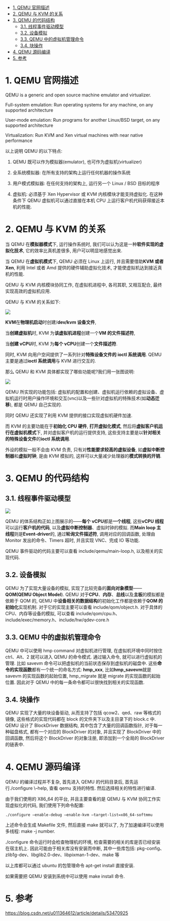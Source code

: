 
<!-- @import "[TOC]" {cmd="toc" depthFrom=1 depthTo=6 orderedList=false} -->

<!-- code_chunk_output -->

- [1. QEMU 官网描述](#1-qemu-官网描述)
- [2. QEMU 与 KVM 的关系](#2-qemu-与-kvm-的关系)
- [3. QEMU 的代码结构](#3-qemu-的代码结构)
  - [3.1. 线程事件驱动模型](#31-线程事件驱动模型)
  - [3.2. 设备模拟](#32-设备模拟)
  - [3.3. QEMU 中的虚拟机管理命令](#33-qemu-中的虚拟机管理命令)
  - [3.4. 块操作](#34-块操作)
- [4. QEMU 源码编译](#4-qemu-源码编译)
- [5. 参考](#5-参考)

<!-- /code_chunk_output -->

# 1. QEMU 官网描述

QEMU is a generic and open source machine emulator and virtualizer.

Full-system emulation: Run operating systems for any machine, on any supported architecture

User-mode emulation: Run programs for another Linux/BSD target, on any supported architecture

Virtualization: Run KVM and Xen virtual machines with near native performance

以上说明 QEMU 的以下特点:

1. QEMU 既可以作为模拟器(emulator), 也可作为虚拟机(virtualizer)

2. 全系统模拟器: 在所有支持的架构上运行任何机器的操作系统

3. 用户模式模拟器: 在任何支持的架构上, 运行另一个 Linux / BSD 目标的程序

4. 虚拟机: 必须基于 Xen Hypervisor 或 KVM 内核模块才能支持虚拟化. 在这种条件下 QEMU 虚拟机可以通过直接在本机 CPU 上运行客户机代码获得接近本机的性能.

# 2. QEMU 与 KVM 的关系

当 QEMU 在**模拟器模式**下, 运行操作系统时, 我们可以认为这是一种**软件实现的虚拟化技术**, 它的效率比真机差很多, 用户可以明显地感觉出来.

当 QEMU 在**虚拟机模式**下, QEMU 必须在 Linux 上运行, 并且需要借助**KVM 或者 Xen**, 利用 Intel 或者 Amd 提供的硬件辅助虚拟化技术, 才能使虚拟机达到接近真机的性能.

QEMU 与 KVM 内核模块协同工作, 在虚拟机进程中, 各司其职, 又相互配合, 最终实现高效的虚拟机应用.

QEMU 与 KVM 的关系如下:

![](./images/2019-06-03-10-02-47.png)

**KVM**在**物理机启动**时创建/**dev/kvm 设备文件**,

当**创建虚拟机**时, KVM 为**该虚拟机进程**创建一个**VM 的文件描述符**,

当**创建 vCPU**时, KVM 为**每个 vCPU**创建一个**文件描述符**.

同时, KVM 向用户空间提供了一系列针对**特殊设备文件的 ioctl 系统调用**. QEMU 主要是通过**ioctl 系统调用**与 KVM 进行交互的.

那么 QEMU 和 KVM 具体都实现了哪些功能呢?我们用一张图说明:

![](./images/2019-06-03-10-18-43.png)

QEMU 所实现的功能包括: 虚拟机的配置和创建、虚拟机运行依赖的虚拟设备、虚拟机运行时用户操作环境和交互(vnc)以及一些针对虚拟机的特殊技术(如**动态迁移**), 都是 QEMU 自己实现的.

同时 QEMU 还实现了利用 KVM 提供的接口实现虚拟机硬件加速.

而 KVM 的主要功能在于**初始化 CPU 硬件**, **打开虚拟化模式**, 然后将**虚拟客户机运行在虚拟机模式**下, 并对虚拟客户机的运行提供支持, 这些支持主要是以**针对相关的特殊设备文件**的**ioctl 系统调用**.

外设的模拟一般不会由 KVM 负责, 只有对**性能要求较高的虚拟设备**, 如**虚拟中断控制器**和**虚拟时钟**, 是由 KVM 模拟的, 这样可以大量减少处理器的**模式转换的开销**.

# 3. QEMU 的代码结构

## 3.1. 线程事件驱动模型

![](./images/2019-06-04-09-00-41.png)

QEMU 的体系结构正如上图展示的——**每个 vCPU**都是**一个线程**, 这些**vCPU 线程**可以运行**客户机的代码**, 以及**虚拟中断控制器**、虚拟时钟的模拟. 而**Main loop 主线程**则是**Event\-driver**的, 通过**轮询文件描述符**, 调用对应的回调函数, 处理由 Monitor 发出的命令、Timers 超时, 并且实现 VNC、完成 IO 等功能.

QEMU 事件驱动的代码主要可以查看 include/qemu/main\-loop.h, 以及相关的实现代码.

## 3.2. 设备模拟

QEMU 为了实现大量设备的模拟, 实现了比较完备的**面向对象模型**——**QOM(QEMU Object Model**). QEMU 对于**CPU**、**内存**、**总线**以及**主板**的模拟都是依赖于 QOM 的, QEMU 中**设备相关的数据结构**的初始化工作都是依赖于**QOM 的初始化**实现机制. 对于它的实现主要可以查看 include/qom/object.h. 对于具体的 CPU、内存等设备的模拟, 可以查看 include/qom/cpu.h、include/exec/memory.h、include/hw/qdev\-core.h

## 3.3. QEMU 中的虚拟机管理命令

QEMU 中可以使用 hmp command 对虚拟机进行管理, 在虚拟机环境中同时按住 ctrl、Alt、2 就可以进入 QEMU 的命令模式. 通过输入命令, 就可以进行虚拟机的管理. 比如 savevm 命令可以把虚拟机的当前状态保存到虚拟机的磁盘中. 这些**命令的实现函数**都有一个统一的命名方式: **hmp\_xxx**, 比如**hmp\_savevm**就是 savevm 的实现函数的起始位置, hmp\_migrate 就是 migrate 的实现函数的起始位置.
因此对于 QEMU 中的每一条命令都可以很快找到相关的实现函数.

## 3.4. 块操作

QEMU 实现了大量的块设备驱动, 从而支持了包括 qcow2、qed、raw 等格式的镜像, 这些格式的实现代码都在 block 的文件夹下以及主目录下的 block.c 中. QEMU 设计了 BlockDriver 数据结构, 其中包含了大量的回调函数指针, 对于每一种磁盘格式, 都有一个对应的 BlockDriver 的对象, 并且实现了 BlockDriver 中的回调函数, 然后将这个 BlockDriver 的对象注册, 即添加到一个全局的 BlockDriver 的链表中.

# 4. QEMU 源码编译

QEMU 的编译过程并不复杂, 首先进入 QEMU 的代码目录后, 首先运行./configure \–help, 查看 qemu 支持的特性. 然后选择相关的特性进行编译.

由于我们使用的 X86_64 的平台, 并且主要查看的是 QEMU 与 KVM 协同工作实现虚拟化的代码, 我们使用下列命令配置:

```
./configure –enable-debug –enable-kvm –target-list=x86_64-softmmu
```

上述命令会生成 Makefile 文件, 然后直接 make 就可以了, 为了加速编译可以使用多线程: make -j number.

./configure 命令运行时会检查物理机的环境, 检查需要的相关的库是否已经安装在宿主机上. 因此可能由于相关库没有安装而中断, 其中一些库包括:
pkg\-config、zlib1g\-dev、libglib2.0\-dev、libpixman\-1\-dev、make 等

以上库都可以通过 ubuntu 的包管理命令 apt\-get install 直接安装.

如果需要把 QEMU 安装到系统中可以使用 make install 命令.

# 5. 参考

https://blog.csdn.net/u011364612/article/details/53470925